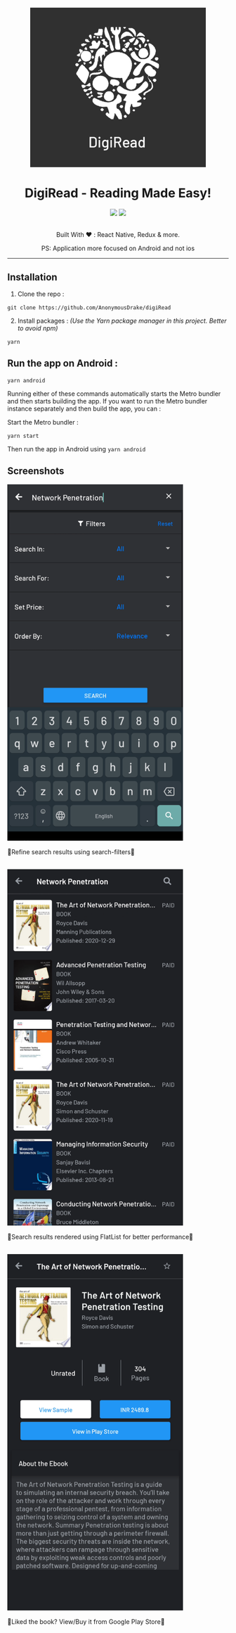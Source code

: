 <br/>
<br/>
<br/>

<p align="center">
    <img alt="app-logo" src="https://raw.githubusercontent.com/AnonymousDrake/digiRead/update-readme/.github/images/app-logo.png" width="400" />
</p>
<h1 align="center">DigiRead - Reading Made Easy!</h1>
<div align="center">
    <div>
        <img src="https://img.shields.io/badge/Contributors-1-orange" />
        <img src="https://img.shields.io/badge/React%20Native-v0.68.2-blue" />
    </div>
    <br />
</div>
<p align="center">
Built With ❤️ :
  React Native, Redux & more.
</p>
<p align="center">PS: Application more focused on Android and not ios</p>

---

## Installation

1. Clone the repo :

```
git clone https://github.com/AnonymousDrake/digiRead
```

2. Install packages : _(Use the Yarn package manager in this project. Better to avoid npm)_

```
yarn
```

## Run the app on Android :

```
yarn android
```

Running either of these commands automatically starts the Metro bundler and then starts building the app.
If you want to run the Metro bundler instance separately and then build the app, you can :

Start the Metro bundler :

```
yarn start
```

Then run the app in Android using `yarn android`

## Screenshots

<div justify-content="space-between">
  <img alt="search" src="https://raw.githubusercontent.com/AnonymousDrake/digiRead/update-readme/.github/images/search.png" width="400" />
  </br>
  <p>🌟Refine search results using search-filters🌟</p>
  </br>
  <img alt="search-result" src="https://raw.githubusercontent.com/AnonymousDrake/digiRead/update-readme/.github/images/search-result.png" width="400" />
  </br>
  <p>🌟Search results rendered using FlatList for better performance🌟</p>
  </br>
  <img alt="book-info" src="https://raw.githubusercontent.com/AnonymousDrake/digiRead/update-readme/.github/images/book-info.png" width="400" />
  </br>
  <p>🌟Liked the book? View/Buy it from Google Play Store🌟</p>
  </br>
</div></text>
